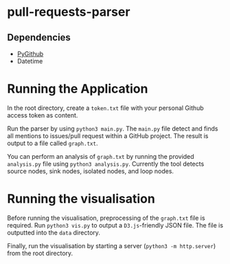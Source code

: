 # pull-requests-parser

## Dependencies
- [PyGithub](https://github.com/PyGithub/PyGithub)
- Datetime

# Running the Application

In the root directory, create a `token.txt` file with your personal Github access token as content.

Run the parser by using `python3 main.py`. The `main.py` file detect and finds all mentions to issues/pull request within a GitHub project. The result is output to a file called `graph.txt`.

You can perform an analysis of `graph.txt` by running the provided `analysis.py` file using `python3 analysis.py`. Currently the tool detects source nodes, sink nodes, isolated nodes, and loop nodes. 

# Running the visualisation

Before running the visualisation, preprocessing of the `graph.txt` file is required. Run `python3 vis.py` to output a `D3.js`-friendly JSON file. The file is outputted into the `data` directory.

Finally, run the visualisation by starting a server (`python3 -m http.server`) from the root directory. 






